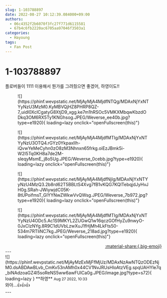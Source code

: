 ```yaml
---
slug: 1-103788897
date: 2022-08-27 10:12:39.084000+09:00
authors:
  - 06c4352f2b6070f3fc27f771d6115581
  - 67b4c6fb2220ac6705aa97046f3503a1
categories:
  - Hayoung
tags:
  - Fan Post
---
```


# 1-103788897

<div class="post-container" markdown="1">
<div class="content-container md-sidebar__scrollwrap" markdown="1">

플로버들이 1111 이용해서 뭔가를 그려줬으면 좋겠어, 하영이도!! 
<figure markdown="1">
![](https://phinf.wevpstatic.net/MjAyMjA4MjdfNTQg/MDAxNjYxNTYyNzU3MzM0.KyMBVQjHZ8PHRP8QZ-7_uidl0XclCgatyG8XtjD9_xgg.ke7m1hRSOc5VMKXMbqwKbzdODkq3OM6RX5Ty1KNGhsog.JPEG/Weverse_ee40b.jpg?type=e1920){ loading=lazy onclick="openFullscreen(this)"}
</figure>

<figure markdown="1">
![](https://phinf.wevpstatic.net/MjAyMjA4MjdfMTIg/MDAxNjYxNTYyNzU3OTQ4.rGYz0YkpaxIIh-iQvwYeMeCyhn0zO8zM3Nhnxn65frkg.oiEzJBmk5i-W2I5Tq0KH8a7de2M-sleqyMsmE_j8o5Ug.JPEG/Weverse_0cebb.jpg?type=e1920){ loading=lazy onclick="openFullscreen(this)"}
</figure>

<figure markdown="1">
![](https://phinf.wevpstatic.net/MjAyMjA4MjdfNjIg/MDAxNjYxNTYyNzU4MzQ3.2b8rd62T5BBLtS4Xvg7fB1vKQG7KQlTebqjdJyHvJH0g.SRah-JWiywjdC05K-8tUPoifmsT_GIYYNwZWkwVvQWsg.JPEG/Weverse_7b972.jpg?type=e1920){ loading=lazy onclick="openFullscreen(this)"}
</figure>

<figure markdown="1">
![](https://phinf.wevpstatic.net/MjAyMjA4MjdfMTIg/MDAxNjYxNTYyNzU4ODc5.Ac1S9MKYL2ZUGwQ1w16qczGOfHyZu9nwyO-0JxCIzNYg.8R9C1dUVbLzwXuJ1fHjMh4LkFts50-534m7RTliNC7kg.JPEG/Weverse_218ad.jpg?type=e1920){ loading=lazy onclick="openFullscreen(this)"}
</figure>


</div>
</div>

<div style="text-align: right;" markdown="1">
<a href="https://weverse.io/fromis9/fanpost/1-103788897" style="text-align: right;">:material-share:{.big-emoji}</a>
</div>
---

<div class="comments-container md-sidebar__scrollwrap" markdown="1">
<div class="comment" markdown="1">
<div class='id-container' markdown="1">
![](https://phinf.wevpstatic.net/MjAyMzExMjFfMjUz/MDAxNzAwNTQzODEzNjM0.dsABDAwBLvb_CmKv53nAMh0x44CV1NvJRUsHloAtzVEg.spqUAHYle7q_biNAdzoaGZ4l5soReNS5ww6awFUlCa0g.JPEG/image.jpg?type=s72){ loading=lazy }
**<span class="artist">하영</span>** <small>Aug 27 2022, 10:33</small><br>
</div>
<div class='comment-body' markdown="1">
와아…👍👍👍
</div>
</div>
</div>
---
